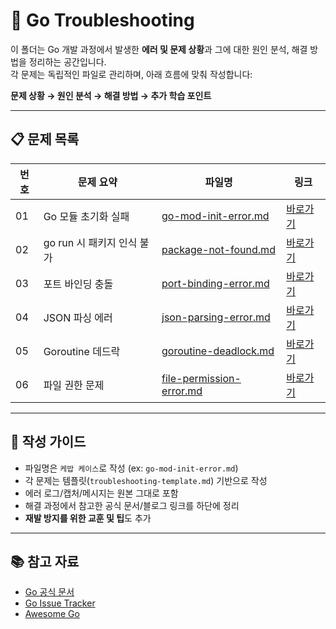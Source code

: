 # 🐛 Go Troubleshooting

이 폴더는 Go 개발 과정에서 발생한 **에러 및 문제 상황**과 그에 대한 원인 분석, 해결 방법을 정리하는 공간입니다.  
각 문제는 독립적인 파일로 관리하며, 아래 흐름에 맞춰 작성합니다:

**문제 상황 → 원인 분석 → 해결 방법 → 추가 학습 포인트**

---

## 📋 문제 목록

| 번호 | 문제 요약 | 파일명 | 링크 |
|---|---|---|---|
| 01 | Go 모듈 초기화 실패 | [go-mod-init-error.md](./go-mod-init-error.md) | [바로가기](./go-mod-init-error.md) |
| 02 | go run 시 패키지 인식 불가 | [package-not-found.md](./package-not-found.md) | [바로가기](./package-not-found.md) |
| 03 | 포트 바인딩 충돌 | [port-binding-error.md](./port-binding-error.md) | [바로가기](./port-binding-error.md) |
| 04 | JSON 파싱 에러 | [json-parsing-error.md](./json-parsing-error.md) | [바로가기](./json-parsing-error.md) |
| 05 | Goroutine 데드락 | [goroutine-deadlock.md](./goroutine-deadlock.md) | [바로가기](./goroutine-deadlock.md) |
| 06 | 파일 권한 문제 | [file-permission-error.md](./file-permission-error.md) | [바로가기](./file-permission-error.md) |

---

## 📑 작성 가이드
- 파일명은 `케밥 케이스`로 작성 (ex: `go-mod-init-error.md`)
- 각 문제는 템플릿(`troubleshooting-template.md`) 기반으로 작성
- 에러 로그/캡처/메시지는 원본 그대로 포함
- 해결 과정에서 참고한 공식 문서/블로그 링크를 하단에 정리
- **재발 방지를 위한 교훈 및 팁**도 추가

---

## 📚 참고 자료
- [Go 공식 문서](https://go.dev/doc/)
- [Go Issue Tracker](https://github.com/golang/go/issues)
- [Awesome Go](https://github.com/avelino/awesome-go)
